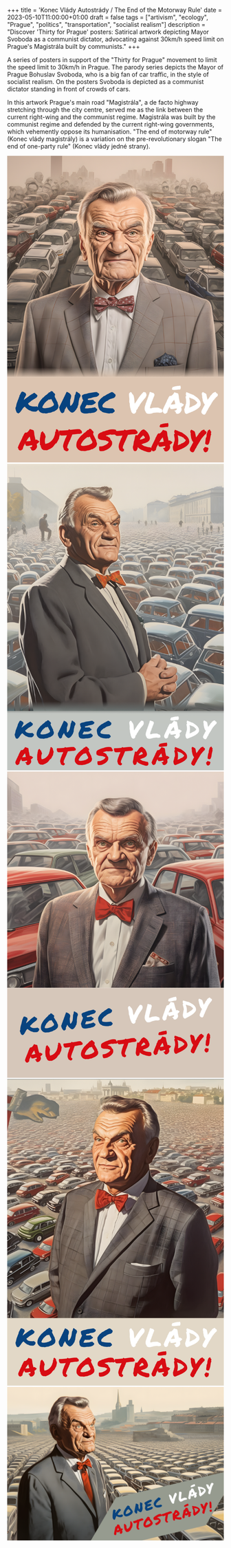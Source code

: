 +++
title = 'Konec Vlády Autostrády / The End of the Motorway Rule'
date = 2023-05-10T11:00:00+01:00
draft = false
tags = ["artivism", "ecology", "Prague", "politics", "transportation", "socialist realism"]
description = "Discover 'Thirty for Prague' posters: Satirical artwork depicting Mayor Svoboda as a communist dictator, advocating against 30km/h speed limit on Prague's Magistrála built by communists."
+++

A series of posters in support of the "Thirty for Prague" movement to limit the speed limit to 30km/h in Prague.
The parody series depicts the Mayor of Prague Bohuslav Svoboda, who is a big fan of car traffic, in the style of socialist realism.
On the posters Svoboda is depicted as a communist dictator standing in front of crowds of cars.

In this artwork Prague's main road "Magistrála", a de facto highway stretching through the city centre, served me as the link between the current right-wing and the communist regime.
Magistrála was built by the communist regime and defended by the current right-wing governments, which vehemently oppose its humanisation.
"The end of motorway rule" (Konec vlády magistrály) is a variation on the pre-revolutionary slogan "The end of one-party rule" (Konec vlády jedné strany).

![Konec Vlády Autostrády, artwork](ag_konec_vlady_autostrady_2.png)
![Konec Vlády Autostrády, artwork](ag_konec_vlady_autostrady_1.png)
![Konec Vlády Autostrády, artwork](ag_konec_vlady_autostrady_3.png)
![Konec Vlády Autostrády, artwork](ag_konec_vlady_autostrady_4.png)
![Konec Vlády Autostrády, artwork](ag_konec_vlady_autostrady_5.png)
